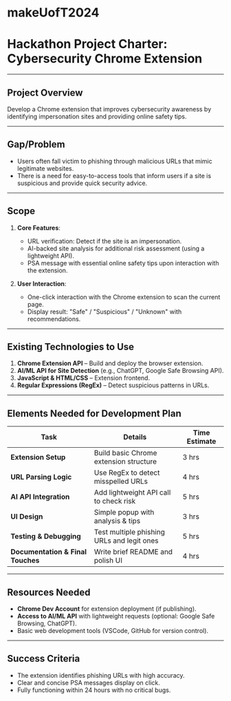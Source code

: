 # makeUofT2024
# **Hackathon Project Charter: Cybersecurity Chrome Extension**

---

## **Project Overview**  
Develop a Chrome extension that improves cybersecurity awareness by identifying impersonation sites and providing online safety tips.

---

## **Gap/Problem**  
- Users often fall victim to phishing through malicious URLs that mimic legitimate websites.  
- There is a need for easy-to-access tools that inform users if a site is suspicious and provide quick security advice.

---

## **Scope**  
1. **Core Features**:  
   - URL verification: Detect if the site is an impersonation.  
   - AI-backed site analysis for additional risk assessment (using a lightweight API).  
   - PSA message with essential online safety tips upon interaction with the extension.  

2. **User Interaction**:  
   - One-click interaction with the Chrome extension to scan the current page.  
   - Display result: "Safe" / "Suspicious" / "Unknown" with recommendations.

---

## **Existing Technologies to Use**  
1. **Chrome Extension API** – Build and deploy the browser extension.  
2. **AI/ML API for Site Detection** (e.g., ChatGPT, Google Safe Browsing API).  
3. **JavaScript & HTML/CSS** – Extension frontend.  
4. **Regular Expressions (RegEx)** – Detect suspicious patterns in URLs.  

---

## **Elements Needed for Development Plan**  
| **Task**                         | **Details**                              | **Time Estimate** |
|-----------------------------------|------------------------------------------|------------------|
| **Extension Setup**               | Build basic Chrome extension structure  | 3 hrs            |
| **URL Parsing Logic**             | Use RegEx to detect misspelled URLs      | 4 hrs            |
| **AI API Integration**            | Add lightweight API call to check risk  | 5 hrs            |
| **UI Design**                     | Simple popup with analysis & tips       | 3 hrs            |
| **Testing & Debugging**           | Test multiple phishing URLs and legit ones | 5 hrs            |
| **Documentation & Final Touches** | Write brief README and polish UI        | 4 hrs            |

---

## **Resources Needed**  
- **Chrome Dev Account** for extension deployment (if publishing).  
- **Access to AI/ML API** with lightweight requests (optional: Google Safe Browsing, ChatGPT).  
- Basic web development tools (VSCode, GitHub for version control).

---

## **Success Criteria**  
- The extension identifies phishing URLs with high accuracy.  
- Clear and concise PSA messages display on click.  
- Fully functioning within 24 hours with no critical bugs.
